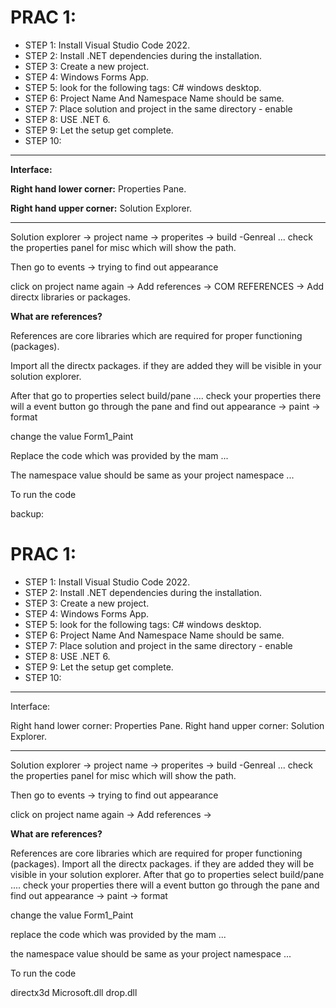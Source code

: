 # PRAC 1: 

* STEP 1: Install Visual Studio Code 2022. 
* STEP 2: Install .NET dependencies during the installation. 
* STEP 3: Create a new project. 
* STEP 4: Windows Forms App. 
* STEP 5: look for the following tags: C# windows desktop. 
* STEP 6: Project Name And Namespace Name should be same.
* STEP 7: Place solution and project in the same directory - enable
* STEP 8: USE .NET 6.
* STEP 9: Let the setup get complete.
* STEP 10:

----

**Interface:**

**Right hand lower corner:** Properties Pane. 

**Right hand upper corner:** Solution Explorer. 

----

Solution explorer -> project name -> properites -> build -Genreal ... check the properties panel for misc which will show the path. 

Then go to events -> trying to find out appearance

click on project name again -> Add references -> COM REFERENCES -> Add directx libraries or packages. 


**What are references?**

References are core libraries which are required for proper functioning (packages). 

Import all the directx packages. if they are added they will be visible in your solution explorer. 

After that go to properties select build/pane .... check your properties there will a event button go through the pane and find out appearance -> paint -> format

change the value Form1_Paint

Replace the code which was provided by the mam ... 

The namespace value should be same as your project namespace ... 

To run the code 


backup:

# PRAC 1: 

* STEP 1: Install Visual Studio Code 2022. 
* STEP 2: Install .NET dependencies during the installation. 
* STEP 3: Create a new project. 
* STEP 4: Windows Forms App. 
* STEP 5: look for the following tags: C# windows desktop. 
* STEP 6: Project Name And Namespace Name should be same.
* STEP 7: Place solution and project in the same directory - enable
* STEP 8: USE .NET 6.
* STEP 9: Let the setup get complete.
* STEP 10:

----

Interface: 

Right hand lower corner: Properties Pane. 
Right hand upper corner: Solution Explorer. 

----

Solution explorer -> project name -> properites -> build -Genreal ... check the properties panel for misc which will show the path. 

Then go to events -> trying to find out appearance

click on project name again -> Add references -> 


**What are references?**

References are core libraries which are required for proper functioning (packages). 
Import all the directx packages. if they are added they will be visible in your solution explorer. 
After that go to properties select build/pane .... check your properties there will a event button go through the pane and find out appearance -> paint -> format

change the value Form1_Paint

replace the code which was provided by the mam ... 

the namespace value should be same as your project namespace ... 

To run the code 

directx3d
Microsoft.dll
drop.dll 
